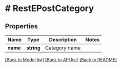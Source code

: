 # # RestEPostCategory

## Properties

Name | Type | Description | Notes
------------ | ------------- | ------------- | -------------
**name** | **string** | Category name |

[[Back to Model list]](../../README.md#models) [[Back to API list]](../../README.md#endpoints) [[Back to README]](../../README.md)
